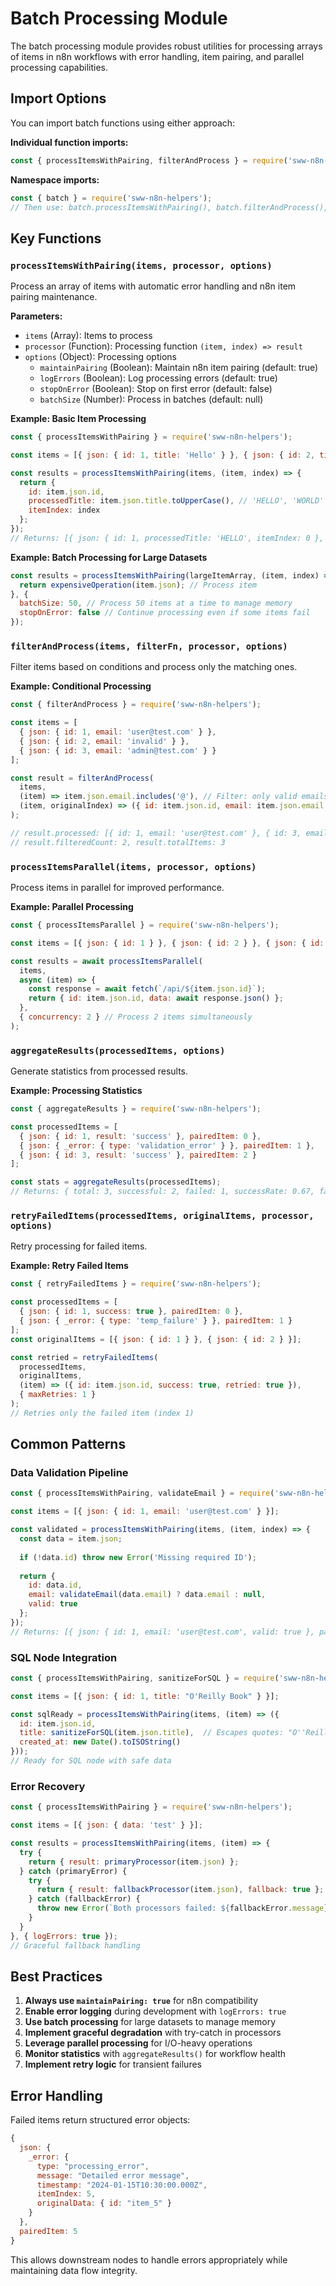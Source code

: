 # Batch Processing Module

The batch processing module provides robust utilities for processing arrays of items in n8n workflows with error handling, item pairing, and parallel processing capabilities.

## Import Options

You can import batch functions using either approach:

**Individual function imports:**
```javascript
const { processItemsWithPairing, filterAndProcess } = require('sww-n8n-helpers');
```

**Namespace imports:**
```javascript
const { batch } = require('sww-n8n-helpers');
// Then use: batch.processItemsWithPairing(), batch.filterAndProcess(), etc.
```

## Key Functions

### `processItemsWithPairing(items, processor, options)`

Process an array of items with automatic error handling and n8n item pairing maintenance.

**Parameters:**
- `items` (Array): Items to process
- `processor` (Function): Processing function `(item, index) => result`
- `options` (Object): Processing options
  - `maintainPairing` (Boolean): Maintain n8n item pairing (default: true)
  - `logErrors` (Boolean): Log processing errors (default: true)
  - `stopOnError` (Boolean): Stop on first error (default: false)
  - `batchSize` (Number): Process in batches (default: null)

**Example: Basic Item Processing**
```javascript
const { processItemsWithPairing } = require('sww-n8n-helpers');

const items = [{ json: { id: 1, title: 'Hello' } }, { json: { id: 2, title: 'World' } }];

const results = processItemsWithPairing(items, (item, index) => {
  return {
    id: item.json.id,
    processedTitle: item.json.title.toUpperCase(), // 'HELLO', 'WORLD'
    itemIndex: index
  };
});
// Returns: [{ json: { id: 1, processedTitle: 'HELLO', itemIndex: 0 }, pairedItem: 0 }, ...]
```

**Example: Batch Processing for Large Datasets**
```javascript
const results = processItemsWithPairing(largeItemArray, (item, index) => {
  return expensiveOperation(item.json); // Process item
}, {
  batchSize: 50, // Process 50 items at a time to manage memory
  stopOnError: false // Continue processing even if some items fail
});
```

### `filterAndProcess(items, filterFn, processor, options)`

Filter items based on conditions and process only the matching ones.

**Example: Conditional Processing**
```javascript
const { filterAndProcess } = require('sww-n8n-helpers');

const items = [
  { json: { id: 1, email: 'user@test.com' } },
  { json: { id: 2, email: 'invalid' } },
  { json: { id: 3, email: 'admin@test.com' } }
];

const result = filterAndProcess(
  items,
  (item) => item.json.email.includes('@'), // Filter: only valid emails
  (item, originalIndex) => ({ id: item.json.id, email: item.json.email.toLowerCase() })
);

// result.processed: [{ id: 1, email: 'user@test.com' }, { id: 3, email: 'admin@test.com' }]
// result.filteredCount: 2, result.totalItems: 3
```

### `processItemsParallel(items, processor, options)`

Process items in parallel for improved performance.

**Example: Parallel Processing**
```javascript
const { processItemsParallel } = require('sww-n8n-helpers');

const items = [{ json: { id: 1 } }, { json: { id: 2 } }, { json: { id: 3 } }];

const results = await processItemsParallel(
  items,
  async (item) => {
    const response = await fetch(`/api/${item.json.id}`);
    return { id: item.json.id, data: await response.json() };
  },
  { concurrency: 2 } // Process 2 items simultaneously
);
```

### `aggregateResults(processedItems, options)`

Generate statistics from processed results.

**Example: Processing Statistics**
```javascript
const { aggregateResults } = require('sww-n8n-helpers');

const processedItems = [
  { json: { id: 1, result: 'success' }, pairedItem: 0 },
  { json: { _error: { type: 'validation_error' } }, pairedItem: 1 },
  { json: { id: 3, result: 'success' }, pairedItem: 2 }
];

const stats = aggregateResults(processedItems);
// Returns: { total: 3, successful: 2, failed: 1, successRate: 0.67, failureRate: 0.33 }
```

### `retryFailedItems(processedItems, originalItems, processor, options)`

Retry processing for failed items.

**Example: Retry Failed Items**
```javascript
const { retryFailedItems } = require('sww-n8n-helpers');

const processedItems = [
  { json: { id: 1, success: true }, pairedItem: 0 },
  { json: { _error: { type: 'temp_failure' } }, pairedItem: 1 }
];
const originalItems = [{ json: { id: 1 } }, { json: { id: 2 } }];

const retried = retryFailedItems(
  processedItems,
  originalItems,
  (item) => ({ id: item.json.id, success: true, retried: true }),
  { maxRetries: 1 }
);
// Retries only the failed item (index 1)
```

## Common Patterns

### Data Validation Pipeline
```javascript
const { processItemsWithPairing, validateEmail } = require('sww-n8n-helpers');

const items = [{ json: { id: 1, email: 'user@test.com' } }];

const validated = processItemsWithPairing(items, (item, index) => {
  const data = item.json;
  
  if (!data.id) throw new Error('Missing required ID');
  
  return {
    id: data.id,
    email: validateEmail(data.email) ? data.email : null,
    valid: true
  };
});
// Returns: [{ json: { id: 1, email: 'user@test.com', valid: true }, pairedItem: 0 }]
```

### SQL Node Integration
```javascript
const { processItemsWithPairing, sanitizeForSQL } = require('sww-n8n-helpers');

const items = [{ json: { id: 1, title: "O'Reilly Book" } }];

const sqlReady = processItemsWithPairing(items, (item) => ({
  id: item.json.id,
  title: sanitizeForSQL(item.json.title),  // Escapes quotes: "O''Reilly Book"
  created_at: new Date().toISOString()
}));
// Ready for SQL node with safe data
```

### Error Recovery
```javascript
const { processItemsWithPairing } = require('sww-n8n-helpers');

const items = [{ json: { data: 'test' } }];

const results = processItemsWithPairing(items, (item) => {
  try {
    return { result: primaryProcessor(item.json) };
  } catch (primaryError) {
    try {
      return { result: fallbackProcessor(item.json), fallback: true };
    } catch (fallbackError) {
      throw new Error(`Both processors failed: ${fallbackError.message}`);
    }
  }
}, { logErrors: true });
// Graceful fallback handling
```

## Best Practices

1. **Always use `maintainPairing: true`** for n8n compatibility
2. **Enable error logging** during development with `logErrors: true`
3. **Use batch processing** for large datasets to manage memory
4. **Implement graceful degradation** with try-catch in processors
5. **Leverage parallel processing** for I/O-heavy operations
6. **Monitor statistics** with `aggregateResults()` for workflow health
7. **Implement retry logic** for transient failures

## Error Handling

Failed items return structured error objects:
```javascript
{
  json: {
    _error: {
      type: "processing_error",
      message: "Detailed error message",
      timestamp: "2024-01-15T10:30:00.000Z",
      itemIndex: 5,
      originalData: { id: "item_5" }
    }
  },
  pairedItem: 5
}
```

This allows downstream nodes to handle errors appropriately while maintaining data flow integrity. 